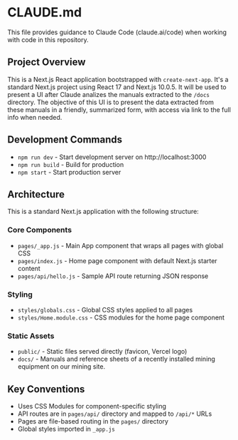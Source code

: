 # CLAUDE.md

This file provides guidance to Claude Code (claude.ai/code) when working with code in this repository.

## Project Overview

This is a Next.js React application bootstrapped with `create-next-app`. It's a standard Next.js project using React 17 and Next.js 10.0.5. It will be used to present a UI after Claude analizes the manuals extracted to the `/docs` directory. The objective of this UI is to present the data extracted from these manuals in a friendly, summarized form, with access via link to the full info when needed. 

## Development Commands

- `npm run dev` - Start development server on http://localhost:3000
- `npm run build` - Build for production
- `npm start` - Start production server

## Architecture

This is a standard Next.js application with the following structure:

### Core Components
- `pages/_app.js` - Main App component that wraps all pages with global CSS
- `pages/index.js` - Home page component with default Next.js starter content
- `pages/api/hello.js` - Sample API route returning JSON response

### Styling
- `styles/globals.css` - Global CSS styles applied to all pages
- `styles/Home.module.css` - CSS modules for the home page component

### Static Assets
- `public/` - Static files served directly (favicon, Vercel logo)
- `docs/` - Manuals and reference sheets of a recently installed mining equipment on our mining site.

## Key Conventions

- Uses CSS Modules for component-specific styling
- API routes are in `pages/api/` directory and mapped to `/api/*` URLs
- Pages are file-based routing in the `pages/` directory
- Global styles imported in `_app.js`